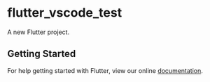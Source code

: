 # flutter_vscode_test

A new Flutter project.

## Getting Started

For help getting started with Flutter, view our online
[documentation](https://flutter.io/).
